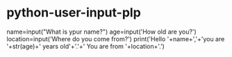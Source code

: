 # python-user-input-plp
name=input("What is ypur name?")
age=input('How old are you?')
location=input('Where do you come from?')
print('Hello '+name+','+'you are '+str(age)+' years old'+'.'+' You are from '+location+'.')
